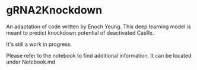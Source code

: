 # gRNA2Knockdown

An adaptation of code written by Enoch Yeung. This deep learning model is meant to predict knockdown potential of deactivated CasRx.

It's still a work in progress.

Please refer to the notebook to find additional information. It can be located under Notebook.md